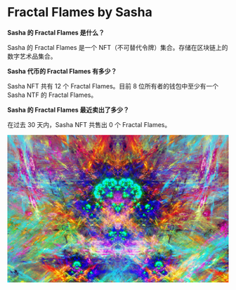 # Fractal Flames by Sasha

**Sasha 的 Fractal Flames 是什么？**

Sasha 的 Fractal Flames 是一个 NFT（不可替代令牌）集合。存储在区块链上的数字艺术品集合。

**Sasha 代币的 Fractal Flames 有多少？**

Sasha NFT 共有 12 个 Fractal Flames。目前 8 位所有者的钱包中至少有一个 Sasha NTF 的 Fractal Flames。

**Sasha 的 Fractal Flames 最近卖出了多少？**

在过去 30 天内，Sasha NFT 共售出 0 个 Fractal Flames。

![nft](01.jpg)

